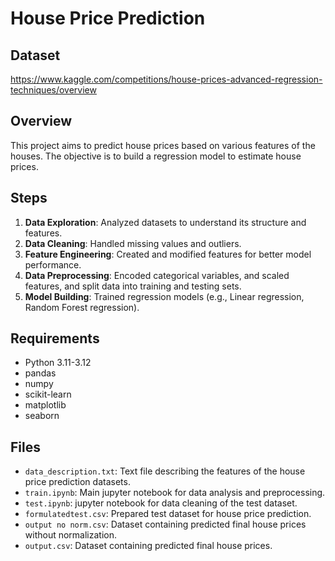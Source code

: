 # House Price Prediction

## Dataset
https://www.kaggle.com/competitions/house-prices-advanced-regression-techniques/overview

## Overview
This project aims to predict house prices based on various features of the houses. The objective is to build a regression model to estimate house prices.

## Steps
1. **Data Exploration**: Analyzed datasets to understand its structure and features.
2. **Data Cleaning**: Handled missing values and outliers.
3. **Feature Engineering**: Created and modified features for better model performance.
4. **Data Preprocessing**: Encoded categorical variables, and scaled features, and split data into training and testing sets.
5. **Model Building**: Trained regression models (e.g., Linear regression, Random Forest regression).

## Requirements
- Python 3.11-3.12
- pandas
- numpy
- scikit-learn
- matplotlib
- seaborn

## Files
- `data_description.txt`: Text file describing the features of the house price prediction datasets.
- `train.ipynb`: Main jupyter notebook for data analysis and preprocessing.
- `test.ipynb`: jupyter notebook for data cleaning of the test dataset.
- `formulatedtest.csv`: Prepared test dataset for house price prediction.
- `output no norm.csv`: Dataset containing predicted final house prices without normalization.
- `output.csv`: Dataset containing predicted final house prices.
